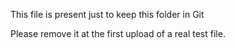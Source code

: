 This file is present just to keep this folder in Git

Please remove it at the first upload of a real test file.